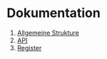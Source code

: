 # Dokumentation

1. [Allgemeine Strukture](./sturkture.md)
2. [API](./api.md)
3. [Register](./register.md)
